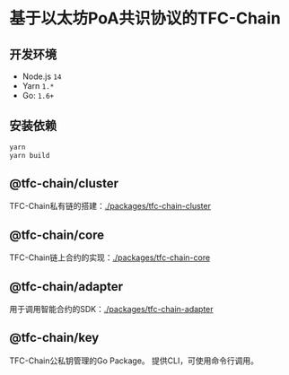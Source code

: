 # 基于以太坊PoA共识协议的TFC-Chain

## 开发环境

- Node.js `14`
- Yarn `1.*`
- Go: `1.6+`

## 安装依赖

```bash
yarn
yarn build
```

## @tfc-chain/cluster

TFC-Chain私有链的搭建：[./packages/tfc-chain-cluster](./packages/tfc-chain-cluster)

## @tfc-chain/core

TFC-Chain链上合约的实现：[./packages/tfc-chain-core](./packages/tfc-chain-core)

## @tfc-chain/adapter

用于调用智能合约的SDK：[./packages/tfc-chain-adapter](./packages/tfc-chain-adapter)

## @tfc-chain/key

TFC-Chain公私钥管理的Go Package。
提供CLI，可使用命令行调用。